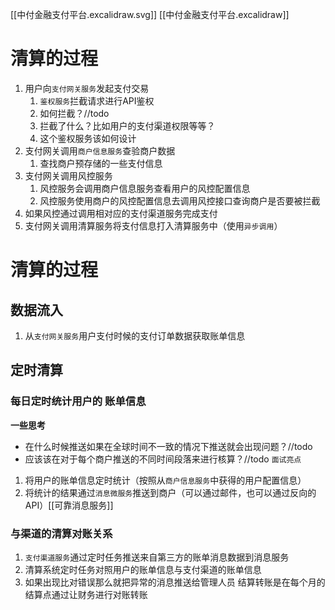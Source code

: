 [[中付金融支付平台.excalidraw.svg]]
[[中付金融支付平台.excalidraw]]
# 清算的过程
1. 用户向`支付网关服务`发起支付交易
	1. `鉴权服务`拦截请求进行API鉴权
	2. 如何拦截？//todo
	3. 拦截了什么？比如用户的支付渠道权限等等？
	4. 这个鉴权服务该如何设计
2. 支付网关调用`商户信息服务`查验商户数据
	1. 查找商户预存储的一些支付信息
2. 支付网关调用风控服务
	1. 风控服务会调用商户信息服务查看用户的风控配置信息
	2. 风控服务使用商户的风控配置信息去调用风控接口查询商户是否要被拦截
3. 如果风控通过调用相对应的支付渠道服务完成支付
4. 支付网关调用清算服务将支付信息打入清算服务中（使用`异步调用`）

# 清算的过程
## 数据流入
1. 从`支付网关服务`用户支付时候的支付订单数据获取账单信息
## 定时清算
### 每日定时统计用户的 账单信息
**一些思考**
- 在什么时候推送如果在全球时间不一致的情况下推送就会出现问题？//todo
- 应该该在对于每个商户推送的不同时间段落来进行核算？//todo `面试亮点`

1. 将用户的账单信息定时统计（按照从`商户信息服务`中获得的用户配置信息）
2. 将统计的结果通过`消息微服务`推送到商户（可以通过邮件，也可以通过反向的API）[[可靠消息服务]]

### 与渠道的清算对账关系
1. `支付渠道服务`通过定时任务推送来自第三方的账单消息数据到消息服务
2.  清算系统定时任务对照用户的账单信息与支付渠道的账单信息
3. 如果出现比对错误那么就把异常的消息推送给管理人员
结算转账是在每个月的结算点通过让财务进行对账转账




